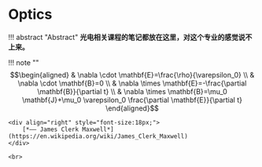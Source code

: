 # Optics

!!! abstract "Abstract" 
    **光电相关课程的笔记都放在这里，对这个专业的感觉说不上来。**

!!! note ""
    $$\begin{aligned}
    & \nabla \cdot \mathbf{E}=\frac{\rho}{\varepsilon_0} \\
    & \nabla \cdot \mathbf{B}=0 \\
    & \nabla \times \mathbf{E}=-\frac{\partial \mathbf{B}}{\partial t} \\
    & \nabla \times \mathbf{B}=\mu_0 \mathbf{J}+\mu_0 \varepsilon_0 \frac{\partial \mathbf{E}}{\partial t}
    \end{aligned}$$

    <div align="right" style="font-size:18px;">
        [*—— James Clerk Maxwell*](https://en.wikipedia.org/wiki/James_Clerk_Maxwell)
    </div>

    <br>